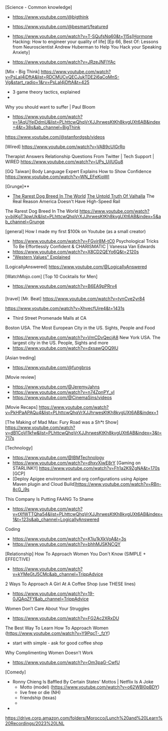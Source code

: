 [Science - Common knowledge]
* https://www.youtube.com/@bigthink

* https://www.youtube.com/@besmart/featured
* https://www.youtube.com/watch?v=T-SQufsNq60&t=115s[Hormone Hacking: How to engineer your quality of life]
[Ep 66, Best Of: Lessons from Neuroscientist Andrew Huberman to Help You Hack your Speaking Anxiety]
* https://www.youtube.com/watch?v=JRzeJNFlYAc

[Mix - Big Think]
https://www.youtube.com/watch?v=PsLaI4jDftA&list=RDCMUCvQECJukTDE2i6aCoMnS-Vg&start_radio=1&rv=PsLaI4jDftA&t=425
- 3 game theory tactics, explained
- 
Why you should want to suffer | Paul Bloom
- https://www.youtube.com/watch?v=1AqUYejDdmU&list=PLhttcwQhqVrXJJhrwesKtKh8kvgUXt6AB&index=4&t=38s&ab_channel=BigThink

https://www.youtube.com/@stanfordgsb/videos

[Wired]
https://www.youtube.com/watch?v=VAB9cUlGrRo

Therapist Answers Relationship Questions From Twitter | Tech Support | WIRED
https://www.youtube.com/watch?v=UPs_UiIUGu8

[GQ Taiwan]
Body Language Expert Explains How to Show Confidence
https://www.youtube.com/watch?v=WN_EFeKioWI

[Grunge]**
- [The Rarest Dog Breed In The World](https://www.youtube.com/watch?v=bjlKgT3pwUk&list=PLhttcwQhqVrXJJhrwesKtKh8kvgUXt6AB&index=1&t=25s)
[The Untold Truth Of Valhalla](https://www.youtube.com/watch?v=m0W9qM-2whs&list=PLbvw8GqH5MeniwI5huldFI7J8-Hc4s_Z-&index=25)
The Real Reason America Doesn't Have High-Speed Rail

The Rarest Dog Breed In The World
https://www.youtube.com/watch?v=bjlKgT3pwUk&list=PLhttcwQhqVrXJJhrwesKtKh8kvgUXt6AB&index=5&ab_channel=Grunge

[general]
How I made my first $100k on Youtube (as a small creator)
* https://www.youtube.com/watch?v=FGvir8M-tC0
Psychological Tricks To Be Effortlessly Confident & CHARISMATIC | Vanessa Van Edwards
* https://www.youtube.com/watch?v=X8CD2QEYo6Q&t=2120s
* ["Western Values" Explained](https://www.youtube.com/watch?v=7DUT4aCkeRA)

[LogicallyAnswered]
https://www.youtube.com/@LogicallyAnswered

[WatchMojo.com]
[Top 10 Cocktails for Men]
- https://www.youtube.com/watch?v=B6EA9pPRrv4


###

[travel]
[Mr. Beat]
https://www.youtube.com/watch?v=tynCve2yr84

https://www.youtube.com/watch?v=XhvecfUire4&t=1431s
- Third Street Promenade
Malls at CA

Boston USA. The Most European City in the US. Sights, People and Food
- https://www.youtube.com/watch?v=VmCDvQecjA8
New York USA. The largest city in the US. People, Sights and more
- https://www.youtube.com/watch?v=dxsawQOQ9lU

[Asian treding]
- https://www.youtube.com/@fungbros



[Movie review]
- https://www.youtube.com/@JeremyJahns 
- https://www.youtube.com/watch?v=n74ZpnPY_yI
- https://www.youtube.com/@CinemaSins/videos

[Movie Recaps]
https://www.youtube.com/watch?v=PkHPaAPAQu4&list=PLhttcwQhqVrXJJhrwesKtKh8kvgUXt6AB&index=1

[The Making of Mad Max: Fury Road was a Sh*t Show]
https://www.youtube.com/watch?v=dB1CoVl1kfw&list=PLhttcwQhqVrXJJhrwesKtKh8kvgUXt6AB&index=3&t=717s

[Technology]
- https://www.youtube.com/@IBMTechnology
- https://www.youtube.com/watch?v=dhxvXiwE8rY [Gaming on STARLINK!!]
    https://www.youtube.com/watch?v=Fh1a2K9ZgNA&t=170s
[GCP]
- [Deploy Apigee environment and org configurations using Apigee Maven plugin and Cloud Build]https://www.youtube.com/watch?v=RBn-8cG_i9s

This Company Is Putting FAANG To Shame
- https://www.youtube.com/watch?v=tXfWTTQha54&list=PLhttcwQhqVrXJJhrwesKtKh8kvgUXt6AB&index=1&t=123s&ab_channel=LogicallyAnswered

Coding
- https://www.youtube.com/watch?v=K1iu1kXkVoA&t=3s
- https://www.youtube.com/watch?v=bhhMJSKNCQY

[Relationship]
How To Approach Women You Don't Know (SIMPLE + EFFECTIVE)
- https://www.youtube.com/watch?v=kYMeGtJ5CMc&ab_channel=TrippAdvice

2 Ways To Approach A Girl At A Coffee Shop (use THESE lines)
- https://www.youtube.com/watch?v=19-0JQAqZFY&ab_channel=TrippAdvice

Women Don’t Care About Your Struggles
- https://www.youtube.com/watch?v=FG2Ac2XRxDU

The Best Way To Learn How To Approach Women
(https://www.youtube.com/watch?v=Y9PqcT-_fzY)
- start with simple - ask for good coffee shop

Why Complimenting Women Doesn't Work
- https://www.youtube.com/watch?v=Om3paG-CwfU

[Comedy]
- Ronny Chieng Is Baffled By Certain States' Mottos | Netflix Is A Joke
    - Motto (model)
  (https://www.youtube.com/watch?v=o62WBI0pBDY)
  * live free or die (NH)
  * friendship (texas)
  * 
- 



https://drive.corp.amazon.com/folders/Morocco/Lunch%20and%20Learn%20Recordings/2023%20LNL
